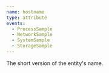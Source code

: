 ```yaml
---
name: hostname
type: attribute
events:
  - ProcessSample
  - NetworkSample
  - SystemSample
  - StorageSample
---
```


The short version of the entity's name.